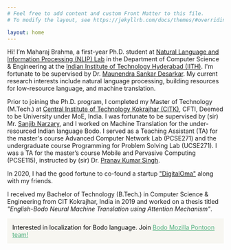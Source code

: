 ```yaml
---
# Feel free to add content and custom Front Matter to this file.
# To modify the layout, see https://jekyllrb.com/docs/themes/#overriding-theme-defaults

layout: home
---
```


Hi! I’m Maharaj Brahma, a first-year Ph.D. student at [Natural Language and Information Processing (NLIP) Lab](https://nlip-lab.github.io/) in the Department of Computer Science & Engineering at the [Indian Institute of Technology Hyderabad (IITH)](https://iith.ac.in/).  I'm fortunate to be supervised by Dr. [Maunendra Sankar Desarkar](https://people.iith.ac.in/maunendra/index.html). My current research interests include natural language processing, building resources for low-resource language, and machine translation.

Prior to joining the Ph.D. program, I completed my Master of Technology (M.Tech.) at [Central Institute of Technology Kokrajhar (CITK)](https://cit.ac.in/), CFTI, Deemed to be University under MoE, India. I was fortunate to be supervised by (sir) Mr. [Sanjib Narzary](https://cit.ac.in/departments/profile/cse/sanjib-narzary), and I worked on Machine Translation for the under-resourced Indian language Bodo.  I served as a Teaching Assistant (TA) for the master's course Advanced Computer Network Lab (PCSE271) and the undergraduate course Programming for Problem Solving Lab (UCSE271). I was a TA for the master’s course Mobile and Pervasive Computing (PCSE115), instructed by (sir) Dr. [Pranav Kumar Singh](https://cit.ac.in/departments/profile/cse/pranav-kumar-singh).

In 2020, I had the good fortune to co-found a startup ["DigitalOma"](https://digitaloma.com) along with my friends.

I received my Bachelor of Technology (B.Tech.) in Computer Science & Engineering from CIT Kokrajhar, India in 2019 and worked on a thesis titled *"English-Bodo Neural Machine Translation using Attention Mechanism"*.

<div style="background-color: #f7f6f1; color: #000; padding: 12px;">
    Interested in localization for Bodo language. Join <a style="color: #4daf7c" href="https://pontoon.mozilla.org/brx/">Bodo Mozilla Pontoon team!</a>
</div>

